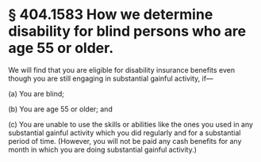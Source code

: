 # § 404.1583   How we determine disability for blind persons who are age 55 or older.

We will find that you are eligible for disability insurance benefits even though you are still engaging in substantial gainful activity, if—


(a) You are blind;


(b) You are age 55 or older; and


(c) You are unable to use the skills or abilities like the ones you used in any substantial gainful activity which you did regularly and for a substantial period of time. (However, you will not be paid any cash benefits for any month in which you are doing substantial gainful activity.)




